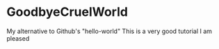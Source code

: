 # GoodbyeCruelWorld
My alternative to Github's "hello-world"
This is a very good tutorial
I am pleased
